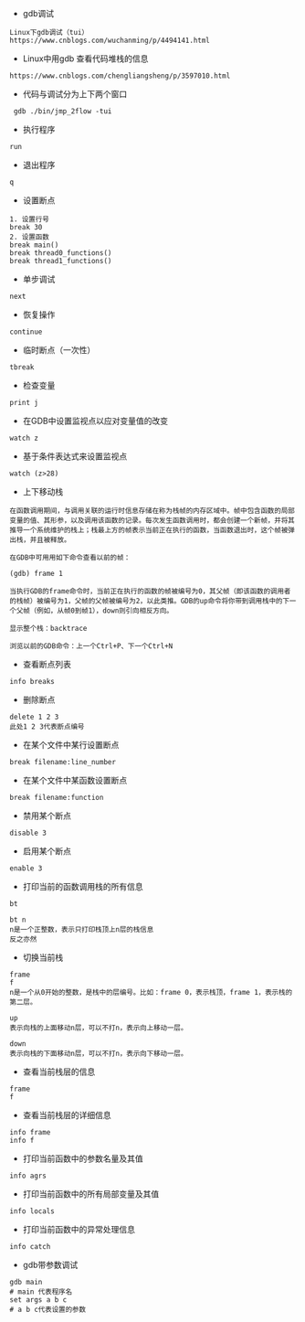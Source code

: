 
- gdb调试
```
Linux下gdb调试（tui）
https://www.cnblogs.com/wuchanming/p/4494141.html
```
- Linux中用gdb 查看代码堆栈的信息
```
https://www.cnblogs.com/chengliangsheng/p/3597010.html
```


- 代码与调试分为上下两个窗口
```
 gdb ./bin/jmp_2flow -tui
```

- 执行程序
```
run
```

- 退出程序
```
q
```

- 设置断点
```
1. 设置行号
break 30
2. 设置函数
break main()
break thread0_functions()
break thread1_functions()

```

- 单步调试
```
next
```

- 恢复操作
```
continue
```

- 临时断点（一次性）
```
tbreak
```

- 检查变量
```
print j
```

- 在GDB中设置监视点以应对变量值的改变
```
watch z
```

- 基于条件表达式来设置监视点
```
watch (z>28)
```

- 上下移动栈
```
在函数调用期间，与调用关联的运行时信息存储在称为栈帧的内存区域中。帧中包含函数的局部变量的值、其形参，以及调用该函数的记录。每次发生函数调用时，都会创建一个新帧，并将其推导一个系统维护的栈上；栈最上方的帧表示当前正在执行的函数，当函数退出时，这个帧被弹出栈，并且被释放。

在GDB中可用用如下命令查看以前的帧：

(gdb) frame 1

当执行GDB的frame命令时，当前正在执行的函数的帧被编号为0，其父帧（即该函数的调用者的栈帧）被编号为1，父帧的父帧被编号为2，以此类推。GDB的up命令将你带到调用栈中的下一个父帧（例如，从帧0到帧1），down则引向相反方向。

显示整个栈：backtrace

浏览以前的GDB命令：上一个Ctrl+P、下一个Ctrl+N
```

- 查看断点列表
```
info breaks
```

- 删除断点
```
delete 1 2 3
此处1 2 3代表断点编号
```

- 在某个文件中某行设置断点
```
break filename:line_number
```

- 在某个文件中某函数设置断点
```
break filename:function
```

- 禁用某个断点
```
disable 3
```

- 启用某个断点
```
enable 3
```

- 打印当前的函数调用栈的所有信息
```
bt

bt n
n是一个正整数，表示只打印栈顶上n层的栈信息
反之亦然

```

- 切换当前栈
```
frame
f
n是一个从0开始的整数，是栈中的层编号。比如：frame 0，表示栈顶，frame 1，表示栈的第二层。

up
表示向栈的上面移动n层，可以不打n，表示向上移动一层。

down
表示向栈的下面移动n层，可以不打n，表示向下移动一层。
```

- 查看当前栈层的信息
```
frame
f
```

- 查看当前栈层的详细信息
```
info frame
info f
```

- 打印当前函数中的参数名量及其值
```
info agrs
```

- 打印当前函数中的所有局部变量及其值
```
info locals
```

- 打印当前函数中的异常处理信息
```
info catch
```

- gdb带参数调试
```
gdb main
# main 代表程序名
set args a b c
# a b c代表设置的参数
```